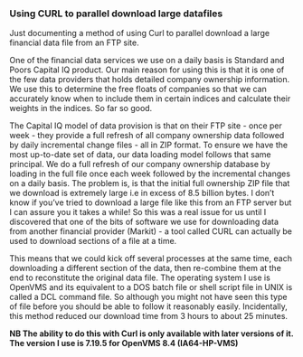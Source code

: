 
<h3>Using CURL to parallel download large datafiles</h3>

Just documenting a method of using Curl to parallel download a large financial data file from an FTP site.

One of the financial data services we use on a daily basis is Standard and Poors Capital IQ product. Our main reason for using this is that it is one of the few data providers that holds detailed company ownership information. We use this to determine the free floats of companies so that we can accurately know when to include them in certain indices and calculate their weights in the indices. So far so good.

The Capital IQ model of data provision is that on their FTP site - once per week - they provide a full refresh of all company ownership data followed by daily incremental change files - all in ZIP format. To ensure we have the most up-to-date set of data, our data loading model follows that same principal. We do a full refresh of our company ownership database by loading in the full file once each week followed by the incremental changes on a daily basis. The problem is, is that the initial full ownership ZIP file that we download is extremely large i.e in excess of  8.5 billion bytes. I don’t know if you’ve tried to download a large file like this from an FTP server but I can assure you it takes a while! So this was a real issue for us until I discovered that one of the bits of software we use for downloading data from another financial provider (Markit) - a tool called CURL can actually be used to download sections of a file at a time. 

This means that we could kick off several processes at the same time, each downloading a different section of the data, then re-combine them at the end to reconstitute the original data file. The operating system I use is OpenVMS and its equivalent to a DOS batch file or shell script file in UNIX is called a DCL command file. So although you might not have seen this type of file before you should be able to follow it reasonably easily. Incidentally, this method reduced our download time from 3 hours to about 25 minutes.

<b>NB The ability to do this with Curl is only available with later versions of it. The version I use is 7.19.5 for OpenVMS 8.4 (IA64-HP-VMS)</b>

